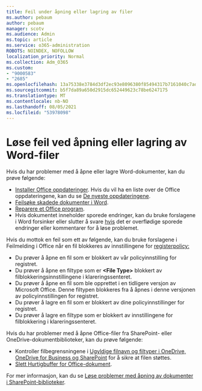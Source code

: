 ```yaml
---
title: Feil under åpning eller lagring av filer
ms.author: pebaum
author: pebaum
manager: scotv
ms.audience: Admin
ms.topic: article
ms.service: o365-administration
ROBOTS: NOINDEX, NOFOLLOW
localization_priority: Normal
ms.collection: Adm_O365
ms.custom:
- "9000583"
- "2685"
ms.openlocfilehash: 13a75338e3784d3df2ec93e8096380f85494317b7161040c7ad60ad830f9211d
ms.sourcegitcommit: b5f7da89a650d2915dc652449623c78be6247175
ms.translationtype: MT
ms.contentlocale: nb-NO
ms.lasthandoff: 08/05/2021
ms.locfileid: "53978098"
---
```

# <a name="resolve-errors-opening-or-saving-word-files"></a>Løse feil ved åpning eller lagring av Word-filer

Hvis du har problemer med å åpne eller lagre Word-dokumenter, kan du prøve følgende:

- [Installer Office oppdateringer](https://support.office.com/article/2ab296f3-7f03-43a2-8e50-46de917611c5). Hvis du vil ha en liste over de Office oppdateringene, kan du se [De nyeste oppdateringene](https://docs.microsoft.com/officeupdates/office-updates-msi).
- [Feilsøke skadede dokumenter i Word](https://docs.microsoft.com/office/troubleshoot/word/damaged-documents-in-word).
- [Reparere et Office program](https://support.office.com/Article/Repair-an-Office-application-7821d4b6-7c1d-4205-aa0e-a6b40c5bb88b).
- Hvis dokumentet inneholder sporede endringer, kan du bruke forslagene i Word forsinker eller slutter å svare [hvis](https://docs.microsoft.com/office/troubleshoot/word/word-stops-responding) det er overflødige sporede endringer eller kommentarer for å løse problemet.

Hvis du mottok en feil som ett av følgende, kan du bruke forslagene i Feilmelding i Office når en fil blokkeres av innstillingene for [registerpolicy:](https://docs.microsoft.com/office/troubleshoot/settings/file-blocked-in-office)

- Du prøver å åpne en fil som er blokkert av vår policyinnstilling for registret.
- Du prøver å åpne en filtype som er **\<File Type\>** blokkert av filblokkeringsinnstillingene i klareringssenteret.
- Du prøver å åpne en fil som ble opprettet i en tidligere versjon av Microsoft Office. Denne filtypen blokkeres fra å åpnes i denne versjonen av policyinnstillingen for registret.
- Du prøver å lagre en fil som er blokkert av dine policyinnstillinger for registret.
- Du prøver å lagre en filtype som er blokkert av innstillingene for filblokkering i klareringssenteret.

Hvis du har problemer med å åpne Office-filer fra SharePoint- eller OneDrive-dokumentbiblioteker, kan du prøve følgende:

- Kontroller filbegrensningene i [Ugyldige filnavn og filtyper i OneDrive, OneDrive for Business og SharePoint](https://support.office.com/article/64883a5d-228e-48f5-b3d2-eb39e07630fa) for å sikre at filen støttes. 
- [Slett Hurtigbuffer for Office-dokument](https://support.office.com/article/b1d3765e-d71b-4bb8-99ca-acd22c42995d
). 

For mer informasjon, kan du se [Løse problemer med åpning av dokumenter i SharePoint-biblioteker](https://support.office.com/article/31329fa1-4ad0-47fc-95d8-bb0c5b12a536).